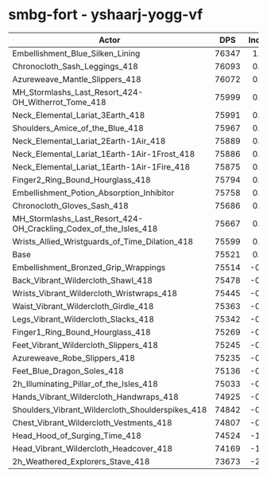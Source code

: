 # smbg-fort - yshaarj-yogg-vf
| Actor | DPS | Increase |
|---|:---:|:---:|
|Embellishment_Blue_Silken_Lining|76347|1.09%|
|Chronocloth_Sash_Leggings_418|76093|0.76%|
|Azureweave_Mantle_Slippers_418|76072|0.73%|
|MH_Stormlashs_Last_Resort_424-OH_Witherrot_Tome_418|75999|0.63%|
|Neck_Elemental_Lariat_3Earth_418|75991|0.62%|
|Shoulders_Amice_of_the_Blue_418|75967|0.59%|
|Neck_Elemental_Lariat_2Earth-1Air_418|75889|0.49%|
|Neck_Elemental_Lariat_1Earth-1Air-1Frost_418|75886|0.48%|
|Neck_Elemental_Lariat_1Earth-1Air-1Fire_418|75875|0.47%|
|Finger2_Ring_Bound_Hourglass_418|75794|0.36%|
|Embellishment_Potion_Absorption_Inhibitor|75758|0.31%|
|Chronocloth_Gloves_Sash_418|75686|0.22%|
|MH_Stormlashs_Last_Resort_424-OH_Crackling_Codex_of_the_Isles_418|75667|0.19%|
|Wrists_Allied_Wristguards_of_Time_Dilation_418|75599|0.10%|
|Base|75521|0.00%|
|Embellishment_Bronzed_Grip_Wrappings|75514|-0.01%|
|Back_Vibrant_Wildercloth_Shawl_418|75478|-0.06%|
|Wrists_Vibrant_Wildercloth_Wristwraps_418|75445|-0.10%|
|Waist_Vibrant_Wildercloth_Girdle_418|75363|-0.21%|
|Legs_Vibrant_Wildercloth_Slacks_418|75342|-0.24%|
|Finger1_Ring_Bound_Hourglass_418|75269|-0.33%|
|Feet_Vibrant_Wildercloth_Slippers_418|75245|-0.37%|
|Azureweave_Robe_Slippers_418|75235|-0.38%|
|Feet_Blue_Dragon_Soles_418|75136|-0.51%|
|2h_Illuminating_Pillar_of_the_Isles_418|75033|-0.65%|
|Hands_Vibrant_Wildercloth_Handwraps_418|74925|-0.79%|
|Shoulders_Vibrant_Wildercloth_Shoulderspikes_418|74842|-0.90%|
|Chest_Vibrant_Wildercloth_Vestments_418|74807|-0.95%|
|Head_Hood_of_Surging_Time_418|74524|-1.32%|
|Head_Vibrant_Wildercloth_Headcover_418|74169|-1.79%|
|2h_Weathered_Explorers_Stave_418|73673|-2.45%|
